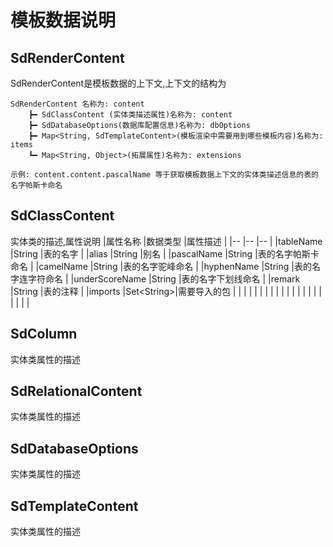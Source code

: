 # 模板数据说明
## SdRenderContent 
SdRenderContent是模板数据的上下文,上下文的结构为
```
SdRenderContent 名称为: content
	┣━ SdClassContent (实体类描述属性)名称为: content
	┣━ SdDatabaseOptions(数据库配置信息)名称为: dbOptions
	┣━ Map<String, SdTemplateContent>(模板渲染中需要用到哪些模板内容)名称为: items
	┗━ Map<String, Object>(拓展属性)名称为: extensions
	
示例: content.content.pascalName 等于获取模板数据上下文的实体类描述信息的表的名字帕斯卡命名
```
## SdClassContent
实体类的描述,属性说明
|属性名称	|数据类型	|属性描述	|
|--	|--	|--	|
|tableName	|String	|表的名字	|
|alias	|String	|别名	|
|pascalName	|String	|表的名字帕斯卡命名	|
|camelName	|String	|表的名字驼峰命名	|
|hyphenName	|String	|表的名字连字符命名	|
|underScoreName	|String	|表的名字下划线命名	|
|remark	|String	|表的注释	|
|imports	|Set&lt;String&gt;|需要导入的包	|
|	|	|	|
|	|	|	|
|	|	|	|
|	|	|	|
|	|	|	|
## SdColumn
实体类属性的描述
## SdRelationalContent
实体类属性的描述
## SdDatabaseOptions
实体类属性的描述
## SdTemplateContent
实体类属性的描述